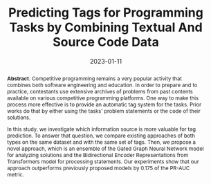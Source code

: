 ---
title: "Predicting Tags for Programming Tasks by Combining Textual And Source Code Data"
authors: '<i>Artyom Lobanov, Egor Bogomolov, Yaroslav Golubev, Mikhail Mirzayanov, and Timofey Bryksin</i>'
status: "preprint"
collection: publications
permalink: /publications/2023-01-11-tag-prediction
date: 2023-01-11
venue: "<b>e-Print archive</b>"
pdf: 'https://arxiv.org/abs/2301.04597'
data: 'https://github.com/JetBrains-Research/tag-prediction'
counter_id: 'P8'
abstract: "<p><b>Abstract</b>. Competitive programming remains a very popular activity that combines both software engineering and education. In order to prepare and to practice, contestants use extensive archives of problems from past contents available on various competitive programming platforms. One way to make this process more effective is to provide an automatic tag system for the tasks. Prior works do that by either using the tasks' problem statements or the code of their solutions.</p><p>In this study, we investigate which information source is more valuable for tag prediction. To answer that question, we compare existing approaches of both types on the same dataset and with the same set of tags. Then, we propose a novel approach, which is an ensemble of the Gated Graph Neural Network model for analyzing solutions and the Bidirectional Encoder Representations from Transformers model for processing statements. Our experiments show that our approach outperforms previously proposed models by 0.175 of the PR-AUC metric.</p>"
---
